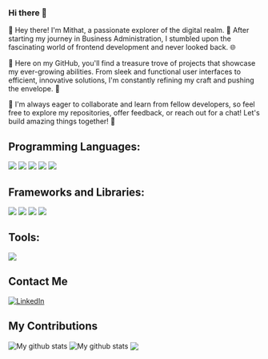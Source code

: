 ### Hi there 👋
👋 Hey there! I'm Mithat, a passionate explorer of the digital realm. 🚀 After starting my journey in Business Administration, I stumbled upon the fascinating world of frontend development and never looked back. 🌐

🔧 Here on my GitHub, you'll find a treasure trove of projects that showcase my ever-growing abilities. From sleek and functional user interfaces to efficient, innovative solutions, I'm constantly refining my craft and pushing the envelope. 🌟

🤝 I'm always eager to collaborate and learn from fellow developers, so feel free to explore my repositories, offer feedback, or reach out for a chat! Let's build amazing things together! 🌉

<h2>Programming Languages:</h2>
<p>
  
  <img src="https://img.shields.io/badge/HTML5-E34F26?style=for-the-badge&logo=html5&logoColor=white" />
  <img src="https://img.shields.io/badge/CSS3-1572B6?style=for-the-badge&logo=css3&logoColor=white" />
  <img src="https://img.shields.io/badge/JavaScript-323330?style=for-the-badge&logo=javascript&logoColor=F7DF1E" />
  <img src="https://img.shields.io/badge/TypeScript-007ACC?style=for-the-badge&logo=typescript&logoColor=white" />
  <img src="https://img.shields.io/badge/json-5E5C5C?style=for-the-badge&logo=json&logoColor=white" />
</p>

<h2>Frameworks and Libraries:</h2>
<p>
  <img src="https://img.shields.io/badge/React-20232A?style=for-the-badge&logo=react&logoColor=61DAFB" />
  <img src="https://img.shields.io/badge/Bootstrap-563D7C?style=for-the-badge&logo=bootstrap&logoColor=white" />
  <img src="https://img.shields.io/badge/jQuery-0769AD?style=for-the-badge&logo=jquery&logoColor=white" />
  <img src="https://img.shields.io/badge/next.js-000000?style=for-the-badge&logo=nextdotjs&logoColor=white" />
</p>

<h2>Tools:</h2>

<p>
<img src="https://img.shields.io/badge/Visual_Studio_Code-0078D4?style=for-the-badge&logo=visual%20studio%20code&logoColor=white" />
</p>
<h2>Contact Me</h2>
<a href="https://www.linkedin.com/in/mithat-kara/" target="_blank"><img alt="LinkedIn" src="https://img.shields.io/badge/linkedin-%230077B5.svg?&style=for-the-badge&logo=linkedin&logoColor=white" /></a>

<h2>My Contributions</h2>
<img align="center" src="https://github-readme-streak-stats.herokuapp.com?user=karamithat&theme=vue-dark&hide_border=true&date_format=M%20j%5B%2C%20Y%5D" alt="My github stats" />

<img align="center" src="https://github-readme-stats.vercel.app/api?username=karamithat&show_icons=true&include_all_commits=true&theme=cobalt&hide_border=true" alt="My github stats" /> 

<img align="center" src="https://github-readme-stats.vercel.app/api/top-langs/?username=karamithat&layout=compact&theme=cobalt&hide_border=true" />
